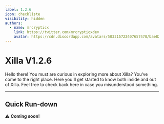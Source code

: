 ```yaml
---
label: 1.2.6
icon: checkliste
visibility: hidden
authors:
  - name: mrcrypticx
    link: https://twitter.com/mrcrypticxdev
    avatar: https://cdn.discordapp.com/avatars/503215722407657478/bae8263de249352f344bf5421734ab45.webp?size=1024
---
```

# Xilla V1.2.6

Hello there! You must are curious in exploring more about Xilla? You've come to the right place. Here you'll get started to know both inside and out of Xilla. Feel free to check back here in case you misunderstood something.

----------

## Quick Run-down

⚠️ **Coming soon!** 
